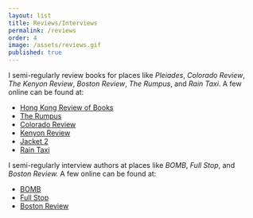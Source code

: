 ```yaml
---
layout: list
title: Reviews/Interviews
permalink: /reviews
order: 4
image: /assets/reviews.gif
published: true
---
```

I semi-regularly review books for places like *Pleiades*, *Colorado Review*, *The Kenyon Review*, *Boston Review*, *The Rumpus*, and *Rain Taxi*. A few online can be found at:

- [Hong Kong Review of Books](https://hkrbooks.com/2019/01/19/you-will-always-be-someone-from-somewhere-else/)
- [The Rumpus](http://therumpus.net/author/jeff-alessandrelli/)
- [Colorado Review](http://coloradoreview.colostate.edu/reviews/the-absolute-letter/)
- [Kenyon Review](https://www.kenyonreview.org/writer/jeff-alessandrelli/)
- [Jacket 2](https://jacket2.org/reviews/problem-being-numerous-problem-memory)
- [Rain Taxi](http://www.raintaxi.com/wolfs-milk-the-lost-notebooks-of-juan-sweeney/)

I semi-regularly interview authors at places like *BOMB*, *Full Stop*, and *Boston Review.* A few online can be found at:

- [BOMB](https://bombmagazine.org/articles/alice-notley-interviewed-runes/)
- [Full Stop](https://www.full-stop.net/author/jeff-alessandrelli/)
- [Boston Review](https://bostonreview.net/poetry/interview-jeff-alessandrelli-john-gallaher)
